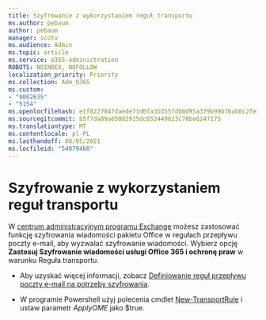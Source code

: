 ```yaml
---
title: Szyfrowanie z wykorzystaniem reguł transportu
ms.author: pebaum
author: pebaum
manager: scotv
ms.audience: Admin
ms.topic: article
ms.service: o365-administration
ROBOTS: NOINDEX, NOFOLLOW
localization_priority: Priority
ms.collection: Adm_O365
ms.custom:
- "9002635"
- "5154"
ms.openlocfilehash: e1f8227047daede71d0fa3b3557db0d95a379b99b76ab0c2fe1d6ed8cc213d4a
ms.sourcegitcommit: b5f7da89a650d2915dc652449623c78be6247175
ms.translationtype: MT
ms.contentlocale: pl-PL
ms.lasthandoff: 08/05/2021
ms.locfileid: "54079460"
---
```

# <a name="encryption-with-transport-rules"></a>Szyfrowanie z wykorzystaniem reguł transportu

W [centrum administracyjnym programu Exchange](https://go.microsoft.com/fwlink/p/?linkid=834822) możesz zastosować funkcję szyfrowania wiadomości pakietu Office w regułach przepływu poczty e-mail, aby wyzwalać szyfrowanie wiadomości. Wybierz opcję **Zastosuj Szyfrowanie wiadomości usługi Office 365 i ochronę praw** w warunku Reguła transportu.

- Aby uzyskać więcej informacji, zobacz [Definiowanie reguł przepływu poczty e-mail na potrzeby szyfrowania](https://docs.microsoft.com/microsoft-365/compliance/define-mail-flow-rules-to-encrypt-email).

- W programie Powershell użyj polecenia cmdlet [New-TransportRule](https://docs.microsoft.com/microsoft-365/compliance/define-mail-flow-rules-to-encrypt-email?view=o365-worldwide#use-exchange-online-powershell-to-create-a-mail-flow-rule-for-encrypting-email-messages-without-the-new-ome-capabilities) i ustaw parametr *ApplyOME* jako $true.
